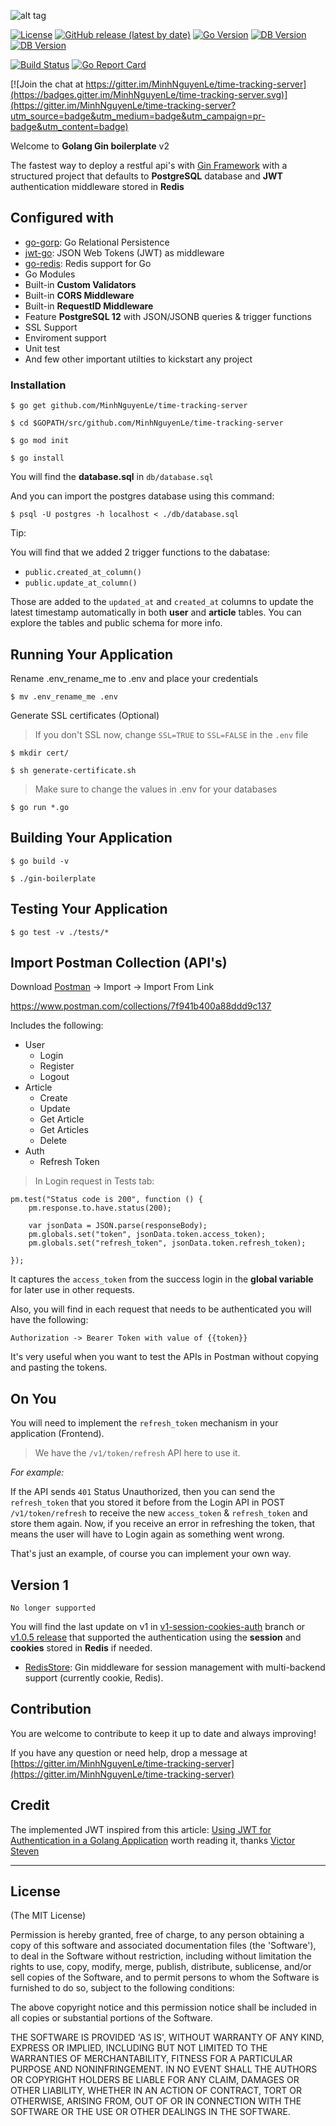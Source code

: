 ![alt tag](https://upload.wikimedia.org/wikipedia/commons/2/23/Golang.png)

[![License](https://img.shields.io/github/license/MinhNguyenLe/time-tracking-server)](https://github.com/MinhNguyenLe/time-tracking-server/blob/master/LICENSE) [![GitHub release (latest by date)](https://img.shields.io/github/v/release/MinhNguyenLe/time-tracking-server)](https://github.com/MinhNguyenLe/time-tracking-server/releases) [![Go Version](https://img.shields.io/github/go-mod/go-version/MinhNguyenLe/time-tracking-server)](https://github.com/MinhNguyenLe/time-tracking-server/blob/master/go.mod) [![DB Version](https://img.shields.io/badge/DB-PostgreSQL--latest-blue)](https://github.com/MinhNguyenLe/time-tracking-server/blob/master/go.mod) [![DB Version](https://img.shields.io/badge/DB-Redis--latest-blue)](https://github.com/MinhNguyenLe/time-tracking-server/blob/master/go.mod)

[![Build Status](https://travis-ci.org/MinhNguyenLe/time-tracking-server.svg?branch=master)](https://travis-ci.org/MinhNguyenLe/time-tracking-server) [![Go Report Card](https://goreportcard.com/badge/github.com/MinhNguyenLe/time-tracking-server)](https://goreportcard.com/report/github.com/MinhNguyenLe/time-tracking-server)

[![Join the chat at https://gitter.im/MinhNguyenLe/time-tracking-server](https://badges.gitter.im/MinhNguyenLe/time-tracking-server.svg)](https://gitter.im/MinhNguyenLe/time-tracking-server?utm_source=badge&utm_medium=badge&utm_campaign=pr-badge&utm_content=badge)

Welcome to **Golang Gin boilerplate** v2

The fastest way to deploy a restful api's with [Gin Framework](https://github.com/gin-gonic/gin/) with a structured project that defaults to **PostgreSQL** database and **JWT** authentication middleware stored in **Redis**

## Configured with

- [go-gorp](https://github.com/go-gorp/gorp): Go Relational Persistence
- [jwt-go](https://github.com/golang-jwt/jwt): JSON Web Tokens (JWT) as middleware
- [go-redis](https://github.com/go-redis/redis): Redis support for Go
- Go Modules
- Built-in **Custom Validators**
- Built-in **CORS Middleware**
- Built-in **RequestID Middleware**
- Feature **PostgreSQL 12** with JSON/JSONB queries & trigger functions
- SSL Support
- Enviroment support
- Unit test
- And few other important utilties to kickstart any project

### Installation

```
$ go get github.com/MinhNguyenLe/time-tracking-server
```

```
$ cd $GOPATH/src/github.com/MinhNguyenLe/time-tracking-server
```

```
$ go mod init
```

```
$ go install
```

You will find the **database.sql** in `db/database.sql`

And you can import the postgres database using this command:

```
$ psql -U postgres -h localhost < ./db/database.sql
```

Tip:

You will find that we added 2 trigger functions to the dabatase:

- `public.created_at_column()`
- `public.update_at_column()`

Those are added to the `updated_at` and `created_at` columns to update the latest timestamp automatically in both **user** and **article** tables. You can explore the tables and public schema for more info.

## Running Your Application

Rename .env_rename_me to .env and place your credentials

```
$ mv .env_rename_me .env
```

Generate SSL certificates (Optional)

> If you don't SSL now, change `SSL=TRUE` to `SSL=FALSE` in the `.env` file

```
$ mkdir cert/
```

```
$ sh generate-certificate.sh
```

> Make sure to change the values in .env for your databases

```
$ go run *.go
```

## Building Your Application

```
$ go build -v
```

```
$ ./gin-boilerplate
```

## Testing Your Application

```
$ go test -v ./tests/*
```

## Import Postman Collection (API's)

Download [Postman](https://www.getpostman.com/) -> Import -> Import From Link

https://www.postman.com/collections/7f941b400a88ddd9c137

Includes the following:

- User
  - Login
  - Register
  - Logout
- Article
  - Create
  - Update
  - Get Article
  - Get Articles
  - Delete
- Auth
  - Refresh Token

> In Login request in Tests tab:

```
pm.test("Status code is 200", function () {
    pm.response.to.have.status(200);

    var jsonData = JSON.parse(responseBody);
    pm.globals.set("token", jsonData.token.access_token);
    pm.globals.set("refresh_token", jsonData.token.refresh_token);

});
```

It captures the `access_token` from the success login in the **global variable** for later use in other requests.

Also, you will find in each request that needs to be authenticated you will have the following:

    Authorization -> Bearer Token with value of {{token}}

It's very useful when you want to test the APIs in Postman without copying and pasting the tokens.

## On You

You will need to implement the `refresh_token` mechanism in your application (Frontend).

> We have the `/v1/token/refresh` API here to use it.

_For example:_

If the API sends `401` Status Unauthorized, then you can send the `refresh_token` that you stored it before from the Login API in POST `/v1/token/refresh` to receive the new `access_token` & `refresh_token` and store them again. Now, if you receive an error in refreshing the token, that means the user will have to Login again as something went wrong.

That's just an example, of course you can implement your own way.

## Version 1

    No longer supported

You will find the last update on v1 in [v1-session-cookies-auth](https://github.com/MinhNguyenLe/time-tracking-server/tree/v1-session-cookies-auth) branch or [v1.0.5 release](https://github.com/MinhNguyenLe/time-tracking-server/releases/tag/1.05) that supported the authentication using the **session** and **cookies** stored in **Redis** if needed.

- [RedisStore](https://github.com/gin-gonic/contrib/tree/master/sessions): Gin middleware for session management with multi-backend support (currently cookie, Redis).

## Contribution

You are welcome to contribute to keep it up to date and always improving!

If you have any question or need help, drop a message at [https://gitter.im/MinhNguyenLe/time-tracking-server](https://gitter.im/MinhNguyenLe/time-tracking-server)

## Credit

The implemented JWT inspired from this article: [Using JWT for Authentication in a Golang Application](https://www.nexmo.com/blog/2020/03/13/using-jwt-for-authentication-in-a-golang-application-dr) worth reading it, thanks [Victor Steven](https://medium.com/@victorsteven)

---

## License

(The MIT License)

Permission is hereby granted, free of charge, to any person obtaining
a copy of this software and associated documentation files (the
'Software'), to deal in the Software without restriction, including
without limitation the rights to use, copy, modify, merge, publish,
distribute, sublicense, and/or sell copies of the Software, and to
permit persons to whom the Software is furnished to do so, subject to
the following conditions:

The above copyright notice and this permission notice shall be
included in all copies or substantial portions of the Software.

THE SOFTWARE IS PROVIDED 'AS IS', WITHOUT WARRANTY OF ANY KIND,
EXPRESS OR IMPLIED, INCLUDING BUT NOT LIMITED TO THE WARRANTIES OF
MERCHANTABILITY, FITNESS FOR A PARTICULAR PURPOSE AND NONINFRINGEMENT.
IN NO EVENT SHALL THE AUTHORS OR COPYRIGHT HOLDERS BE LIABLE FOR ANY
CLAIM, DAMAGES OR OTHER LIABILITY, WHETHER IN AN ACTION OF CONTRACT,
TORT OR OTHERWISE, ARISING FROM, OUT OF OR IN CONNECTION WITH THE
SOFTWARE OR THE USE OR OTHER DEALINGS IN THE SOFTWARE.
